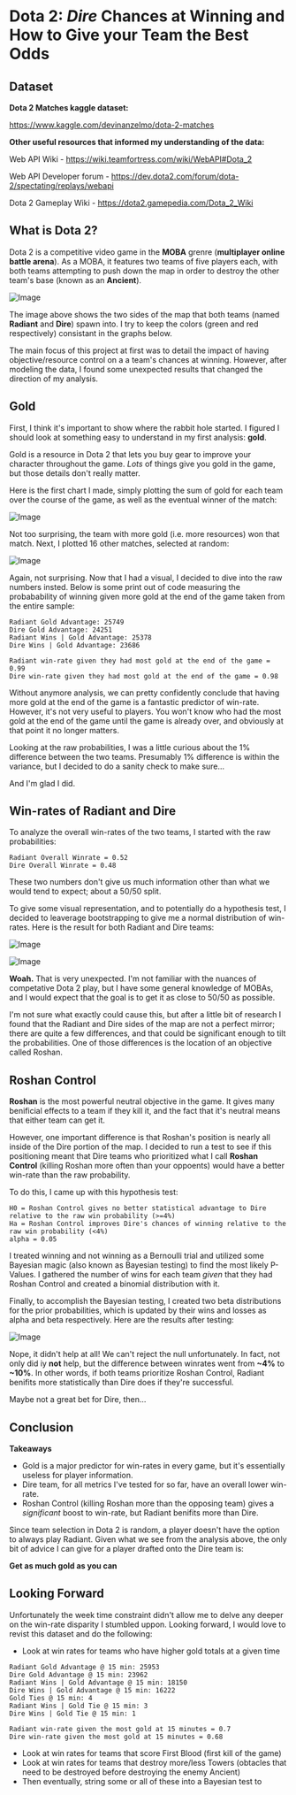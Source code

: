 # Dota 2: *Dire* Chances at Winning and How to Give your Team the Best Odds

## Dataset
**Dota 2 Matches kaggle dataset:**

https://www.kaggle.com/devinanzelmo/dota-2-matches

**Other useful resources that informed my understanding of the data:**

Web API Wiki - https://wiki.teamfortress.com/wiki/WebAPI#Dota_2

Web API Developer forum - https://dev.dota2.com/forum/dota-2/spectating/replays/webapi

Dota 2 Gameplay Wiki - https://dota2.gamepedia.com/Dota_2_Wiki

## What is Dota 2?

Dota 2 is a competitive video game in the **MOBA** grenre (**multiplayer online battle arena**). As a MOBA, it features two teams of five players each, with both teams attempting to push down the map in order to destroy the other team's base (known as an **Ancient**).

![Image](https://static.wikia.nocookie.net/dota2_gamepedia/images/8/8d/Labelled_Map_7.20.png/revision/latest?cb=20181122205641&format=original)

The image above shows the two sides of the map that both teams (named **Radiant** and **Dire**) spawn into. I try to keep the colors (green and red respectively) consistant in the graphs below.

The main focus of this project at first was to detail the impact of having objective/resource control on a a team's chances at winning. However, after modeling the data, I found some unexpected results that changed the direction of my analysis.


## Gold

First, I think it's important to show where the rabbit hole started. I figured I should look at something easy to understand in my first analysis: **gold**.

Gold is a resource in Dota 2 that lets you buy gear to improve your character throughout the game. *Lots* of things give you gold in the game, but those details don't really matter.

Here is the first chart I made, simply plotting the sum of gold for each team over the course of the game, as well as the eventual winner of the match:

![Image](https://i.imgur.com/Or1Wq1h.png)

Not too surprising, the team with more gold (i.e. more resources) won that match. Next, I plotted 16 other matches, selected at random:

![Image](https://i.imgur.com/LOiykX6.png)

Again, not surprising. Now that I had a visual, I decided to dive into the raw numbers insted. Below is some print out of code measuring the probabability of winning given more gold at the end of the game taken from the entire sample:

```
Radiant Gold Advantage: 25749
Dire Gold Advantage: 24251
Radiant Wins | Gold Advantage: 25378
Dire Wins | Gold Advantage: 23686

Radiant win-rate given they had most gold at the end of the game = 0.99
Dire win-rate given they had most gold at the end of the game = 0.98
```

Without anymore analysis, we can pretty confidently conclude that having more gold at the end of the game is a fantastic predictor of win-rate. However, it's not very useful to players. You won't know who had the most gold at the end of the game until the game is already over, and obviously at that point it no longer matters.

Looking at the raw probabilities, I was a little curious about the 1% difference between the two teams. Presumably 1% difference is within the variance, but I decided to do a sanity check to make sure...

And I'm glad I did.

## Win-rates of Radiant and Dire

To analyze the overall win-rates of the two teams, I started with the raw probabilities:

```
Radiant Overall Winrate = 0.52
Dire Overall Winrate = 0.48
```

These two numbers don't give us much information other than what we would tend to expect; about a 50/50 split.

To give some visual representation, and to potentially do a hypothesis test, I decided to leaverage bootstrapping to give me a normal distribution of win-rates. Here is the result for both Radiant and Dire teams:

![Image](https://i.imgur.com/VPfH2by.png)

![Image](https://i.imgur.com/VEkpjAT.png)

**Woah.** That is very unexpected. I'm not familiar with the nuances of competative Dota 2 play, but I have some general knowledge of MOBAs, and I would expect that the goal is to get it as close to 50/50 as possible.

I'm not sure what exactly could cause this, but after a little bit of research I found that the Radiant and Dire sides of the map are not a perfect mirror; there are quite a few differences, and that could be significant enough to tilt the probabilities. One of those differences is the location of an objective called Roshan.

## Roshan Control

**Roshan** is the most powerful neutral objective in the game. It gives many benificial effects to a team if they kill it, and the fact that it's neutral means that either team can get it.

However, one important difference is that Roshan's position is nearly all inside of the Dire portion of the map. I decided to run a test to see if this positioning meant that Dire teams who prioritized what I call **Roshan Control** (killing Roshan more often than your oppoents) would have a better win-rate than the raw probability.

To do this, I came up with this hypothesis test:

```
H0 = Roshan Control gives no better statistical advantage to Dire relative to the raw win probability (>=4%)
Ha = Roshan Control improves Dire's chances of winning relative to the raw win probability (<4%)
alpha = 0.05
```

I treated winning and not winning as a Bernoulli trial and utilized some Bayesian magic (also known as Bayesian testing) to find the most likely P-Values. I gathered the number of wins for each team *given* that they had Roshan Control and created a binomial distribution with it.

Finally, to accomplish the Bayesian testing, I created two beta distributions for the prior probabilities, which is updated by their wins and losses as alpha and beta respectively. Here are the results after testing:

![Image](https://i.imgur.com/scfckoi.png)

Nope, it didn't help at all! We can't reject the null unfortunately. In fact, not only did iy **not** help, but the difference between winrates went from **~4%** to **~10%**. In other words, if both teams prioritize Roshan Control, Radiant benifits more statistically than Dire does if they're successful.

Maybe not a great bet for Dire, then...

## Conclusion

**Takeaways**
* Gold is a major predictor for win-rates in every game, but it's essentially useless for player information.
* Dire team, for all metrics I've tested for so far, have an overall lower win-rate.
* Roshan Control (killing Roshan more than the opposing team) gives a *significant* boost to win-rate, but Radiant benifits more than Dire.

Since team selection in Dota 2 is random, a player doesn't have the option to always play Radiant. Given what we see from the analysis above, the only bit of advice I can give for a player drafted onto the Dire team is:

**Get as much gold as you can**


## Looking Forward

Unfortunately the week time constraint didn't allow me to delve any deeper on the win-rate disparity I stumbled uppon. Looking forward, I would love to revist this dataset and do the following:
* Look at win rates for teams who have higher gold totals at a given time

```
Radiant Gold Advantage @ 15 min: 25953
Dire Gold Advantage @ 15 min: 23962
Radiant Wins | Gold Advantage @ 15 min: 18150
Dire Wins | Gold Advantage @ 15 min: 16222
Gold Ties @ 15 min: 4
Radiant Wins | Gold Tie @ 15 min: 3
Dire Wins | Gold Tie @ 15 min: 1

Radiant win-rate given the most gold at 15 minutes = 0.7
Dire win-rate given the most gold at 15 minutes = 0.68
```

* Look at win rates for teams that score First Blood (first kill of the game)
* Look at win rates for teams that destroy more/less Towers (obtacles that need to be destroyed before destroying the enemy Ancient)
* Then eventually, string some or all of these into a Bayesian test to 
